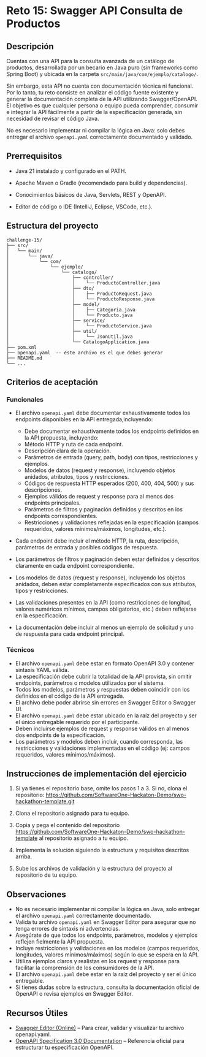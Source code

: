 # Reto 15: Swagger API Consulta de Productos

## Descripción
Cuentas con una API para la consulta avanzada de un catálogo de productos, desarrollada por un becario en Java puro (sin frameworks como Spring Boot) y ubicada en la carpeta `src/main/java/com/ejemplo/catalogo/`.

Sin embargo, esta API no cuenta con documentación técnica ni funcional. Por lo tanto, tu reto consiste en analizar el código fuente existente y generar la documentación completa de la API utilizando Swagger/OpenAPI. El objetivo es que cualquier persona o equipo pueda comprender, consumir e integrar la API fácilmente a partir de la especificación generada, sin necesidad de revisar el código Java.

No es necesario implementar ni compilar la lógica en Java: solo debes entregar el archivo `openapi.yaml` correctamente documentado y validado.

## Prerrequisitos
- Java 21 instalado y configurado en el PATH.

- Apache Maven o Gradle (recomendado para build y dependencias).

- Conocimientos básicos de Java, Servlets, REST y OpenAPI.

- Editor de código o IDE (IntelliJ, Eclipse, VSCode, etc.).

## Estructura del proyecto
```
challenge-15/
├── src/
│   └── main/
│       └── java/
│           └── com/
│               └── ejemplo/
│                   └── catalogo/
│                       ├── controller/
│                       │    └── ProductoController.java
│                       ├── dto/
│                       │    ├── ProductoRequest.java
│                       │    └── ProductoResponse.java
│                       ├── model/
│                       │    ├── Categoria.java
│                       │    └── Producto.java
│                       ├── service/
│                       │    └── ProductoService.java
│                       ├── util/
│                       │    └── JsonUtil.java
│                       └── CatalogoApplication.java
├── pom.xml
├── openapi.yaml  -- este archivo es el que debes generar
├── README.md
└── ...

```

## Criterios de aceptación

### Funcionales
- El archivo `openapi.yaml` debe documentar exhaustivamente todos los endpoints disponibles en la API entregada,incluyendo:

  - Debe documentar exhaustivamente todos los endpoints definidos en la API propuesta, incluyendo:
  - Método HTTP y ruta de cada endpoint.
  - Descripción clara de la operación.
  - Parámetros de entrada (query, path, body) con tipos, restricciones y ejemplos.
  - Modelos de datos (request y response), incluyendo objetos anidados, atributos, tipos y restricciones.
  - Códigos de respuesta HTTP esperados (200, 400, 404, 500) y sus descripciones.
  - Ejemplos válidos de request y response para al menos dos endpoints principales.
  - Parámetros de filtros y paginación definidos y descritos en los endpoints correspondientes.
  - Restricciones y validaciones reflejadas en la especificación (campos requeridos, valores mínimos/máximos, longitudes, etc.).

- Cada endpoint debe incluir el método HTTP, la ruta, descripción, parámetros de entrada y posibles códigos de respuesta.
- Los parámetros de filtros y paginación deben estar definidos y descritos claramente en cada endpoint correspondiente.
- Los modelos de datos (request y response), incluyendo los objetos anidados, deben estar completamente especificados con sus atributos, tipos y restricciones.
- Las validaciones presentes en la API (como restricciones de longitud, valores numéricos mínimos, campos obligatorios, etc.) deben reflejarse en la especificación.
- La documentación debe incluir al menos un ejemplo de solicitud y uno de respuesta para cada endpoint principal.

### Técnicos
- El archivo `openapi.yaml` debe estar en formato OpenAPI 3.0 y contener sintaxis YAML válida.
- La especificación debe cubrir la totalidad de la API provista, sin omitir endpoints, parámetros o modelos utilizados por el sistema.
- Todos los modelos, parámetros y respuestas deben coincidir con los definidos en el código de la API entregada.
- El archivo debe poder abrirse sin errores en Swagger Editor o Swagger UI.
- El archivo `openapi.yaml` debe estar ubicado en la raíz del proyecto y ser el único entregable requerido por el participante.
- Deben incluirse ejemplos de request y response válidos en al menos dos endpoints de la especificación.
- Los parámetros y modelos deben incluir, cuando corresponda, las restricciones y validaciones implementadas en el código (ej: campos requeridos, valores mínimos/máximos).

## Instrucciones de implementación del ejercicio
1. Si ya tienes el repositorio base, omite los pasos 1 a 3. Si no, clona el repositorio:
https://github.com/SoftwareOne-Hackaton-Demo/swo-hackathon-template.git

2. Clona el repositorio asignado para tu equipo.

3. Copia y pega el contenido del repositorio https://github.com/SoftwareOne-Hackaton-Demo/swo-hackathon-template al repositorio asignado a tu equipo.

4. Implementa la solución siguiendo la estructura y requisitos descritos arriba.

5. Sube los archivos de validación y la estructura del proyecto al repositorio de tu equipo.


## Observaciones
- No es necesario implementar ni compilar la lógica en Java, solo entregar el archivo `openapi.yaml` correctamente documentado.
- Valida tu archivo `openapi.yaml` en Swagger Editor para asegurar que no tenga errores de sintaxis ni advertencias.
- Asegúrate de que todos los endpoints, parámetros, modelos y ejemplos reflejen fielmente la API propuesta.
- Incluye restricciones y validaciones en los modelos (campos requeridos, longitudes, valores mínimos/máximos) según lo que se espera en la API.
- Utiliza ejemplos claros y realistas en los request y response para facilitar la comprensión de los consumidores de la API.
- El archivo `openapi.yaml` debe estar en la raíz del proyecto y ser el único entregable.
- Si tienes dudas sobre la estructura, consulta la documentación oficial de OpenAPI o revisa ejemplos en Swagger Editor.

## Recursos Útiles

- [Swagger Editor (Online)](https://editor.swagger.io/) – Para crear, validar y visualizar tu archivo openapi.yaml.
- [OpenAPI Specification 3.0 Documentation](https://swagger.io/specification/) – Referencia oficial para estructurar tu especificación OpenAPI.
